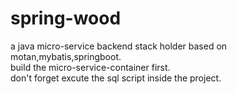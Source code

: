 # spring-wood  
a java micro-service backend stack holder based on motan,mybatis,springboot.  
build the micro-service-container first.  
don't forget excute the sql script inside the project.  
